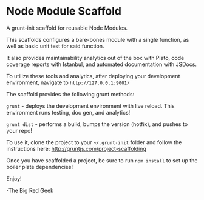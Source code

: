Node Module Scaffold
==========================

A grunt-init scaffold for reusable Node Modules.

This scaffolds configures a bare-bones module with a single function, as well as basic unit test for said function.

It also provides maintainability analytics out of the box with Plato, code coverage reports with Istanbul,
and automated documentation with JSDocs.

To utilize these tools and analytics, after deploying your development environment, navigate to `http://127.0.0.1:9001/`

The scaffold provides the following grunt methods:

`grunt` - deploys the development environment with live reload.  This environment runs testing, doc gen, and analytics!

`grunt dist` - performs a build, bumps the version (hotfix), and pushes to your repo!


To use it, clone the project to your `~/.grunt-init` folder and follow the instructions here:  http://gruntjs.com/project-scaffolding


Once you have scaffolded a project, be sure to run `npm install` to set up the boiler plate dependencies!

Enjoy!

-The Big Red Geek
